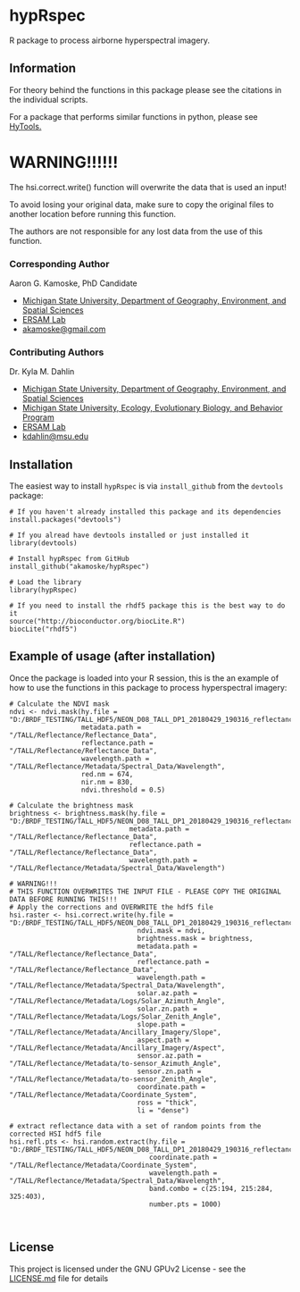 # hypRspec

R package to process airborne hyperspectral imagery.

## Information

For theory behind the functions in this package please see the citations in the individual scripts. 

For a package that performs similar functions in python, please see [HyTools.](https://github.com/EnSpec/HyTools-sandbox)  

# WARNING!!!!!!

The hsi.correct.write() function will overwrite the data that is used an input!

To avoid losing your original data, make sure to copy the original files to another location
before running this function.

The authors are not responsible for any lost data from the use of this function.

### Corresponding Author

Aaron G. Kamoske, PhD Candidate
   
  + [Michigan State University, Department of Geography, Environment, and Spatial Sciences](http://geo.msu.edu/)      
  + [ERSAM Lab](https://www.ersamlab.com/)   
  + akamoske@gmail.com

### Contributing Authors

Dr. Kyla M. Dahlin
  + [Michigan State University, Department of Geography, Environment, and Spatial Sciences](http://geo.msu.edu/)
  + [Michigan State University, Ecology, Evolutionary Biology, and Behavior Program](https://eebb.msu.edu/)
  + [ERSAM Lab](https://www.ersamlab.com/)
  + kdahlin@msu.edu
  
## Installation

The easiest way to install `hypRspec` is via `install_github` from the `devtools` package:

```
# If you haven't already installed this package and its dependencies
install.packages("devtools")

# If you alread have devtools installed or just installed it
library(devtools)

# Install hypRspec from GitHub
install_github("akamoske/hypRspec")

# Load the library
library(hypRspec)

# If you need to install the rhdf5 package this is the best way to do it
source("http://bioconductor.org/biocLite.R")
biocLite("rhdf5")
```

## Example of usage (after installation)

Once the package is loaded into your R session, this is the an example of how to use the functions in this package
to process hyperspectral imagery:

```
# Calculate the NDVI mask
ndvi <- ndvi.mask(hy.file = "D:/BRDF_TESTING/TALL_HDF5/NEON_D08_TALL_DP1_20180429_190316_reflectance.h5",
                  metadata.path = "/TALL/Reflectance/Reflectance_Data",
                  reflectance.path = "/TALL/Reflectance/Reflectance_Data",
                  wavelength.path = "/TALL/Reflectance/Metadata/Spectral_Data/Wavelength",
                  red.nm = 674,
                  nir.nm = 830,
                  ndvi.threshold = 0.5)

# Calculate the brightness mask
brightness <- brightness.mask(hy.file = "D:/BRDF_TESTING/TALL_HDF5/NEON_D08_TALL_DP1_20180429_190316_reflectance.h5",
                              metadata.path = "/TALL/Reflectance/Reflectance_Data",
                              reflectance.path = "/TALL/Reflectance/Reflectance_Data",
                              wavelength.path = "/TALL/Reflectance/Metadata/Spectral_Data/Wavelength")

# WARNING!!!
# THIS FUNCTION OVERWRITES THE INPUT FILE - PLEASE COPY THE ORIGINAL DATA BEFORE RUNNING THIS!!!
# Apply the corrections and OVERWRITE the hdf5 file
hsi.raster <- hsi.correct.write(hy.file = "D:/BRDF_TESTING/TALL_HDF5/NEON_D08_TALL_DP1_20180429_190316_reflectance.h5",
                                ndvi.mask = ndvi,
                                brightness.mask = brightness,
                                metadata.path = "/TALL/Reflectance/Reflectance_Data",
                                reflectance.path = "/TALL/Reflectance/Reflectance_Data",
                                wavelength.path = "/TALL/Reflectance/Metadata/Spectral_Data/Wavelength",
                                solar.az.path = "/TALL/Reflectance/Metadata/Logs/Solar_Azimuth_Angle",
                                solar.zn.path = "/TALL/Reflectance/Metadata/Logs/Solar_Zenith_Angle",
                                slope.path = "/TALL/Reflectance/Metadata/Ancillary_Imagery/Slope",
                                aspect.path = "/TALL/Reflectance/Metadata/Ancillary_Imagery/Aspect",
                                sensor.az.path = "/TALL/Reflectance/Metadata/to-sensor_Azimuth_Angle",
                                sensor.zn.path = "/TALL/Reflectance/Metadata/to-sensor_Zenith_Angle",
                                coordinate.path = "/TALL/Reflectance/Metadata/Coordinate_System",
                                ross = "thick",
                                li = "dense")
                             
# extract reflectance data with a set of random points from the corrected HSI hdf5 file
hsi.refl.pts <- hsi.random.extract(hy.file = "D:/BRDF_TESTING/TALL_HDF5/NEON_D08_TALL_DP1_20180429_190316_reflectance.h5",
                                   coordinate.path = "/TALL/Reflectance/Metadata/Coordinate_System", 
                                   wavelength.path = "/TALL/Reflectance/Metadata/Spectral_Data/Wavelength",
                                   band.combo = c(25:194, 215:284, 325:403), 
                                   number.pts = 1000)
                          
                             

```
## License

This project is licensed under the GNU GPUv2 License - see the [LICENSE.md](LICENSE.md) file for details

